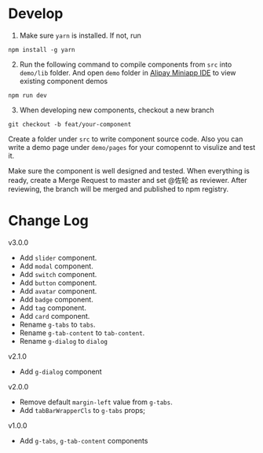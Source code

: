 # Develop

1. Make sure `yarn` is installed. If not, run

```
npm install -g yarn
```

2. Run the following command to compile components from `src` into `demo/lib` folder. And open `demo` folder in [Alipay Miniapp IDE](https://docs.alipay.com/mini/ide/download) to view existing component demos

```
npm run dev
```

3. When developing new components, checkout a new branch

```
git checkout -b feat/your-component
```

Create a folder under `src` to write component source code. Also you can write a demo page under `demo/pages` for your comopennt to visulize and test it.

Make sure the component is well designed and tested. When everything is ready, create a Merge Request to master and set @佐轮 as reviewer. After reviewing, the branch will be merged and published to npm registry.

# Change Log

v3.0.0

- Add `slider` component.
- Add `modal` component.
- Add `switch` component.
- Add `button` component.
- Add `avatar` component.
- Add `badge` component.
- Add `tag` component.
- Add `card` component.
- Rename `g-tabs` to `tabs`.
- Rename `g-tab-content` to `tab-content`.
- Rename `g-dialog` to `dialog`

v2.1.0

- Add `g-dialog` component

v2.0.0

- Remove default `margin-left` value from `g-tabs`.
- Add `tabBarWrapperCls` to `g-tabs` props;


v1.0.0

- Add `g-tabs`, `g-tab-content` components